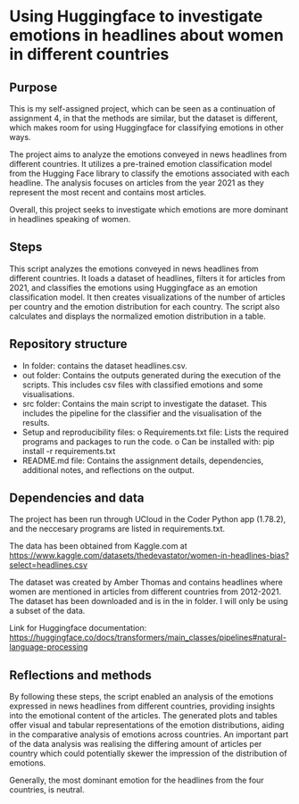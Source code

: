 # Using Huggingface to investigate emotions in headlines about women in different countries
## Purpose
This is my self-assigned project, which can be seen as a continuation of assignment 4, in that the methods are similar, but the dataset is different, which makes room for using Huggingface for classifying emotions in other ways.

The project aims to analyze the emotions conveyed in news headlines from different countries. It utilizes a pre-trained emotion classification model from the Hugging Face library to classify the emotions associated with each headline. The analysis focuses on articles from the year 2021 as they represent the most recent and contains most articles.

Overall, this project seeks to investigate which emotions are more dominant in headlines speaking of women.

## Steps
This script analyzes the emotions conveyed in news headlines from different countries. It loads a dataset of headlines, filters it for articles from 2021, and classifies the emotions using Huggingface as an emotion classification model. It then creates visualizations of the number of articles per country and the emotion distribution for each country. The script also calculates and displays the normalized emotion distribution in a table. 

## Repository structure
-	In folder: contains the dataset headlines.csv.
-	out folder: Contains the outputs generated during the execution of the scripts. This includes csv files with classified emotions and some visualisations.
-	src folder: Contains the main script to investigate the dataset. This includes the pipeline for the classifier and the visualisation of the results.
-	Setup and reproducibility files:
o	Requirements.txt file: Lists the required programs and packages to run the code. 
o	Can be installed with: pip install -r requirements.txt
-	README.md file: Contains the assignment details, dependencies, additional notes, and reflections on the output. 
## Dependencies and data
The project has been run through UCloud in the Coder Python app (1.78.2), and the neccesary programs are listed in requirements.txt.

The data has been obtained from Kaggle.com at https://www.kaggle.com/datasets/thedevastator/women-in-headlines-bias?select=headlines.csv

The dataset was created by Amber Thomas and contains headlines where women are mentioned in articles from different countries from 2012-2021. The dataset has been downloaded and is in the in folder. I will only be using a subset of the data.

Link for Huggingface documentation: https://huggingface.co/docs/transformers/main_classes/pipelines#natural-language-processing

## Reflections and methods
By following these steps, the script enabled an analysis of the emotions expressed in news headlines from different countries, providing insights into the emotional content of the articles. The generated plots and tables offer visual and tabular representations of the emotion distributions, aiding in the comparative analysis of emotions across countries. An important part of the data analysis was realising the differing amount of articles per country which could potentially skewer the impression of the distribution of emotions. 

Generally, the most dominant emotion for the headlines from the four countries, is neutral. 
